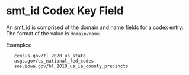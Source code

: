 # smt_id Codex Key Field

An smt_id is comprised of the domain and name fields for a codex entry. The format of the value is `domain/name`. 

Examples:

```
   census.gov/tl_2020_us_state
   usgs.gov/us_national_fed_codes
   sos.iowa.gov/bl_2010_us_ia_county_precincts
```
